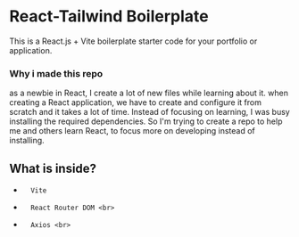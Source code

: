 # React-Tailwind Boilerplate
This is a React.js + Vite boilerplate starter code for your portfolio or application. 

### Why i made this repo
as a newbie in React, I create a lot of new files while learning about it. when creating a React application, we have to create and configure it from scratch and it takes a lot of time. Instead of focusing on learning, I was busy installing the required dependencies.
So I'm trying to create a repo to help me and others learn React, to focus more on developing instead of installing.

## What is inside?<br>
-       Vite
-       React Router DOM <br>
-       Axios <br>
